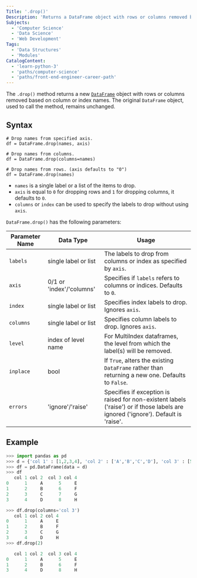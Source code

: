 ```yaml
---
Title: '.drop()'
Description: 'Returns a DataFrame object with rows or columns removed based on column or index names.'
Subjects:
  - 'Computer Science'
  - 'Data Science'
  - 'Web Development'
Tags:
  - 'Data Structures'
  - 'Modules'
CatalogContent:
  - 'learn-python-3'
  - 'paths/computer-science'
  - 'paths/front-end-engineer-career-path'
---
```


The `.drop()` method returns a new [`DataFrame`](https://www.codecademy.com/resources/docs/pandas/dataframe) object with rows or columns removed based on column or index names. The original `DataFrame` object, used to call the method, remains unchanged.

## Syntax

```pseudo
# Drop names from specified axis.
df = DataFrame.drop(names, axis)

# Drop names from columns.
df = DataFrame.drop(columns=names)

# Drop names from rows. (axis defaults to "0")
df = DataFrame.drop(names)
```

- `names` is a single label or a list of the items to drop.
- `axis` is equal to `0` for dropping rows and `1` for dropping columns, it defaults to `0`.
- `columns` or `index` can be used to specify the labels to drop without using `axis`.

`DataFrame.drop()` has the following parameters:

| Parameter Name | Data Type                | Usage                                                                                                                             |
| -------------- | ------------------------ | --------------------------------------------------------------------------------------------------------------------------------- |
| `labels`       | single label or list     | The labels to drop from columns or index as specified by `axis`.                                                                  |
| `axis`         | 0/1 or 'index'/'columns' | Specifies if `labels` refers to columns or indices. Defaults to `0`.                                                              |
| `index`        | single label or list     | Specifies index labels to drop. Ignores `axis`.                                                                                   |
| `columns`      | single label or list     | Specifies column labels to drop. Ignores `axis`.                                                                                  |
| `level`        | index of level name      | For MultiIndex dataframes, the level from which the label(s) will be removed.                                                     |
| `inplace`      | bool                     | If `True`, alters the existing `DataFrame` rather than returning a new one. Defaults to `False`.                                  |
| `errors`       | 'ignore'/'raise'         | Specifies if exception is raised for non-existent labels ('raise') or if those labels are ignored ('ignore'). Default is 'raise'. |

## Example

```py
>>> import pandas as pd
>>> d = {'col 1' : [1,2,3,4], 'col 2' : ['A','B','C','D'], 'col 3' : [5,6,7,8], 'col 4' : ['E','F','G','H']}
>>> df = pd.DataFrame(data = d)
>>> df
   col 1 col 2  col 3 col 4
0      1     A      5     E
1      2     B      6     F
2      3     C      7     G
3      4     D      8     H

>>> df.drop(columns='col 3')
   col 1 col 2 col 4
0      1     A     E
1      2     B     F
2      3     C     G
3      4     D     H
>>> df.drop(2)

   col 1 col 2  col 3 col 4
0      1     A      5     E
1      2     B      6     F
3      4     D      8     H
```

